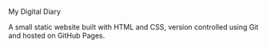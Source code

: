 My Digital Diary

A small static website built with HTML and CSS, version controlled using Git and hosted on GitHub Pages.



